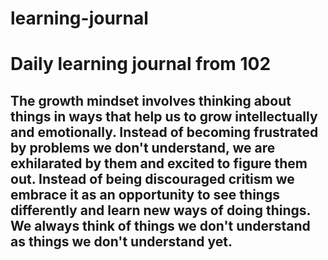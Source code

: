 # learning-journal
# Daily learning journal from 102
## The growth mindset involves thinking about things in ways that help us to grow intellectually and emotionally. Instead of becoming frustrated by problems we don't understand, we are exhilarated by them and excited to figure them out. Instead of being discouraged critism we embrace it as an opportunity to see things differently and learn new ways of doing things. We always think of things we don't understand as things we don't understand yet.

